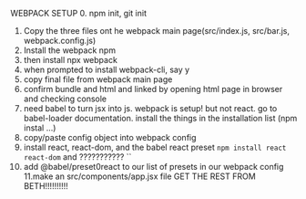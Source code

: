 WEBPACK SETUP
0. npm init, git init
1. Copy the three files ont he webpack main page(src/index.js, src/bar.js, webpack.config.js)
2. Install the webpack npm
3. then install npx webpack
4. when prompted to install webpack-cli, say y
5.  copy final file from webpack main page
6. confirm bundle and html and linked by opening html page in browser and checking console
7. need babel to turn jsx into js. webpack is setup! but not react. go to babel-loader documentation. install the things in the installation list (npm instal ...)
8. copy/paste config object into webpack config
9. install react, react-dom, and the babel react preset `npm install react react-dom` and ??????????? ``
10. add @babel/preset0react to our list of presets in our webpack config
11.make an src/components/app.jsx file
GET THE REST FROM BETH!!!!!!!!!!